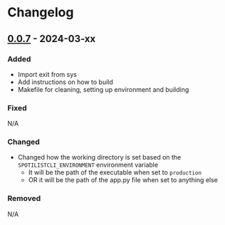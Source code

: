 # Changelog

## [0.0.7] - 2024-03-xx

### Added
- Import exit from sys
- Add instructions on how to build
- Makefile for cleaning, setting up environment and building

### Fixed
N/A

### Changed
- Changed how the working directory is set based on the `SPOTILISTCLI_ENVIRONMENT` environment variable
  - It will be the path of the executable when set to `production`
  - OR it will be the path of the app.py file when set to anything else

### Removed
N/A


[0.0.7]: https://github.com/amieldelatorre/spotilistcli/compare/0.0.6...0.0.7